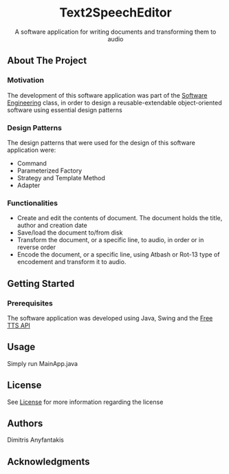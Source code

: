 <div align="center">
<h1 align="center"> Text2SpeechEditor </h1>
  <p align="center">
    A software application for writing documents and transforming them to audio
  </p>
</div>

<!-- ABOUT THE PROJECT -->
## About The Project

### Motivation

The development of this software application was part of the [Software Engineering][software-engineering-url] class, in order
to design a reusable-extendable object-oriented software using essential design patterns

### Design Patterns

The design patterns that were used for the design of this software application were:
* Command
* Parameterized Factory
* Strategy and Template Method
* Adapter

### Functionalities

* Create and edit the contents of document. The document holds the title, author and creation date
* Save/load the document to/from disk
* Transform the document, or a specific line, to audio, in order or in reverse order
* Encode the document, or a specific line, using Atbash or Rot-13 type of encodement and transform it to audio.

## Getting Started

### Prerequisites

The software application was developed using Java, Swing and the [Free TTS API][free-tts-api-url]

## Usage

Simply run MainApp.java

## License

See [License][license-url] for more information regarding the license

## Authors

Dimitris Anyfantakis

## Acknowledgments


[software-engineering-url]: https://www.cse.uoi.gr/~zarras/se.htm
[free-tts-api-url]: https://freetts.sourceforge.io/
[license-url]: https://github.com/dimanyfantakis/Text2SpeechEditor/blob/main/LICENSE
